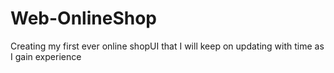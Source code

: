 # Web-OnlineShop
Creating my first ever online shopUI that I will keep on updating with time as I gain experience
